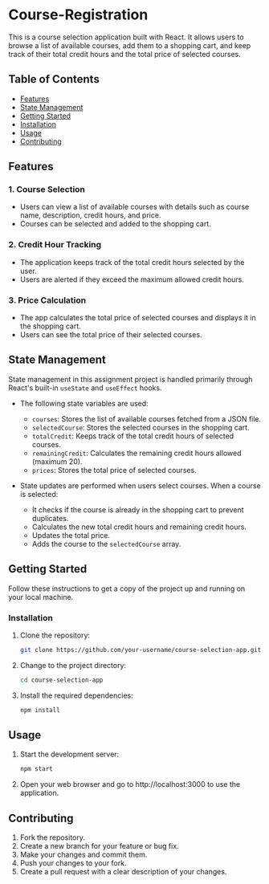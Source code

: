 # Course-Registration

This is a course selection application built with React. It allows users to browse a list of available courses, add them to a shopping cart, and keep track of their total credit hours and the total price of selected courses.

## Table of Contents

- [Features](#features)
- [State Management](#state-management)
- [Getting Started](#getting-started)
- [Installation](#installation)
- [Usage](#usage)
- [Contributing](#contributing)

## Features

### 1. Course Selection

- Users can view a list of available courses with details such as course name, description, credit hours, and price.
- Courses can be selected and added to the shopping cart.

### 2. Credit Hour Tracking

- The application keeps track of the total credit hours selected by the user.
- Users are alerted if they exceed the maximum allowed credit hours.

### 3. Price Calculation

- The app calculates the total price of selected courses and displays it in the shopping cart.
- Users can see the total price of their selected courses.

## State Management

State management in this assignment project is handled primarily through React's built-in `useState` and `useEffect` hooks.

- The following state variables are used:
  - `courses`: Stores the list of available courses fetched from a JSON file.
  - `selectedCourse`: Stores the selected courses in the shopping cart.
  - `totalCredit`: Keeps track of the total credit hours of selected courses.
  - `remainingCredit`: Calculates the remaining credit hours allowed (maximum 20).
  - `prices`: Stores the total price of selected courses.

- State updates are performed when users select courses. When a course is selected:
  - It checks if the course is already in the shopping cart to prevent duplicates.
  - Calculates the new total credit hours and remaining credit hours.
  - Updates the total price.
  - Adds the course to the `selectedCourse` array.

## Getting Started

Follow these instructions to get a copy of the project up and running on your local machine.

### Installation

1. Clone the repository:

   ```bash
   git clone https://github.com/your-username/course-selection-app.git
2. Change to the project directory:
   ```bash
   cd course-selection-app
3. Install the required dependencies:
   ```bash
   npm install
   
## Usage

1. Start the development server:
   ```bash
   npm start
2. Open your web browser and go to http://localhost:3000 to use the application.

## Contributing

1. Fork the repository.
2. Create a new branch for your feature or bug fix.
3. Make your changes and commit them.
4. Push your changes to your fork.
5. Create a pull request with a clear description of your changes.
